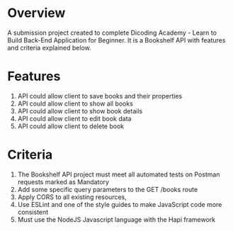 # Overview
A submission project created to complete Dicoding Academy - Learn to Build Back-End Application for Beginner. It is a Bookshelf API with features and criteria explained below.

# Features
1. API could allow client to save books and their properties
2. API could allow client to show all books
3. API could allow client to show book details
4. API could allow client to edit book data
5. API could allow client to delete book

# Criteria
1. The Bookshelf API project must meet all automated tests on Postman requests marked as Mandatory
2. Add some specific query parameters to the GET /books route
3. Apply CORS to all existing resources,
4. Use ESLint and one of the style guides to make JavaScript code more consistent
5. Must use the NodeJS Javascript language with the Hapi framework